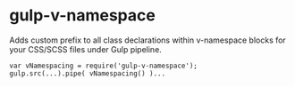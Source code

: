# gulp-v-namespace
Adds custom prefix to all class declarations within v-namespace blocks for your CSS/SCSS files under Gulp pipeline.

    var vNamespacing = require('gulp-v-namespace');
    gulp.src(...).pipe( vNamespacing() )...

